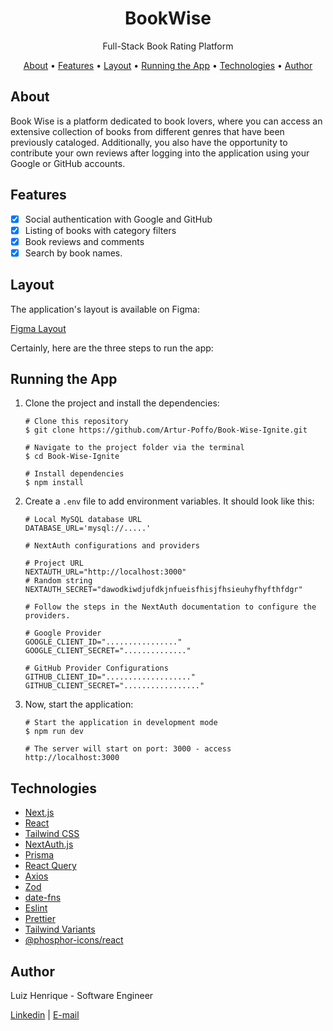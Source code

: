 
<div align="center">

# BookWise

Full-Stack Book Rating Platform

[About](#about) • [Features](#features) • [Layout](#layout) • [Running the App](#running-the-app) • [Technologies](#technologies) • [Author](#author)

</div>

## About
Book Wise is a platform dedicated to book lovers, where you can access an extensive collection of books from different genres that have been previously cataloged. Additionally, you also have the opportunity to contribute your own reviews after logging into the application using your Google or GitHub accounts.

## Features
- [x] Social authentication with Google and GitHub
- [x] Listing of books with category filters
- [x] Book reviews and comments
- [x] Search by book names.

## Layout
The application's layout is available on Figma:

[Figma Layout](https://www.figma.com/file/VzEy348nnGTa5T0EmYDNZR/BookWise--%E2%80%A2-Desafio-React-(Copy)?type=design&node-id=1%3A17&mode=design&t=AbwxZ45cmC4VrU32-1)

Certainly, here are the three steps to run the app:

## Running the App

1. Clone the project and install the dependencies:

   ```shell
   # Clone this repository
   $ git clone https://github.com/Artur-Poffo/Book-Wise-Ignite.git

   # Navigate to the project folder via the terminal
   $ cd Book-Wise-Ignite

   # Install dependencies
   $ npm install
   ```

2. Create a `.env` file to add environment variables. It should look like this:

   ```shell
   # Local MySQL database URL
   DATABASE_URL='mysql://.....'

   # NextAuth configurations and providers

   # Project URL
   NEXTAUTH_URL="http://localhost:3000"
   # Random string
   NEXTAUTH_SECRET="dawodkiwdjufdkjnfueisfhisjfhsieuhyfhyfthfdgr"

   # Follow the steps in the NextAuth documentation to configure the providers.

   # Google Provider
   GOOGLE_CLIENT_ID="................"
   GOOGLE_CLIENT_SECRET=".............."

   # GitHub Provider Configurations
   GITHUB_CLIENT_ID="..................."
   GITHUB_CLIENT_SECRET="................."
   ```

3. Now, start the application:

   ```shell
   # Start the application in development mode
   $ npm run dev

   # The server will start on port: 3000 - access http://localhost:3000
   ```

## Technologies

- [Next.js](https://nextjs.org/)
- [React](https://reactjs.org/)
- [Tailwind CSS](https://tailwindcss.com/)
- [NextAuth.js](https://next-auth.js.org/)
- [Prisma](https://www.prisma.io/)
- [React Query](https://react-query.tanstack.com/)
- [Axios](https://axios-http.com/)
- [Zod](https://github.com/colinhacks/zod)
- [date-fns](https://date-fns.org/)
- [Eslint](https://eslint.org/)
- [Prettier](https://prettier.io/)
- [Tailwind Variants](https://github.com/benface/tailwindcss-variants)
- [@phosphor-icons/react](https://phosphoricons.com/)

## Author

Luiz Henrique - Software Engineer

[Linkedin](https://www.linkedin.com/in/luiz-henrique7/) | [E-mail](mailto:7henrique18@gmail.com)
